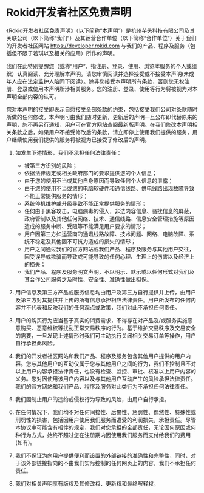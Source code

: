 
# Rokid开发者社区免责声明

《Rokid开发者社区免责声明》（以下简称“本声明”）是杭州芋头科技有限公司及其关联公司（以下简称“我们”）及其运营合作单位（以下简称“合作单位”）关于我们的开发者社区网站 https://developer.rokid.com 与我们的产品、程序及服务（包括但不限于若琪以及相关的应用）所作的声明。

我们在此特别提醒您（或称“用户”，指注册、登录、使用、浏览本服务的个人或组织）认真阅读、充分理解本声明。请您审慎阅读并选择接受或不接受本声明(未成年人应在法定监护人陪同下阅读）。除非您接受本声明所有条款，否则您无权注册、登录或使用本声明所涉相关服务。您的注册、登录、使用等行为将被视为对本声明全部内容的认可。

您对本声明的接受即表示自愿接受全部条款的约束，包括接受我们公司对条款随时所做的任何修改。本声明可由我们随时更新，更新后的声明一旦公布即代替原来的声明，恕不再另行通知，用户可在官方网站查阅最新版声明。在我们修改本声明相关条款之后，如果用户不接受修改后的条款，请立即停止使用我们提供的服务，用户继续使用我们提供的服务将被视为已接受了修改后的声明。

1.	如发生下述情形，我们不承担任何法律责任：

    - 被第三方识别的风险；
    - 依据法律规定或相关政府部门的要求提供您的个人信息；
    - 由于您的使用不当或其他自身原因而导致任何个人信息的泄露；
    - 由于您的使用不当或您的电脑软硬件和通信线路、供电线路出现故障导致不能正常提供服务的情形；
    - 系统停机维护或升级导致不能正常提供服务的情形；
    - 任何由于黑客攻击，电脑病毒的侵入，非法内容信息、骚扰信息的屏蔽，政府管制以及其他任何网络、技术、通信线路、信息安全管理措施等原因造成的服务中断、受阻等不能满足用户要求的情形；
    - 用户因第三方如运营商的通讯线路故障、技术问题、网络、电脑故障、系统不稳定及其他因不可抗力造成的损失的情形；
    - 用户之间通过我们的官方网站或我们产品、程序及服务与其他用户交往，因受误导或欺骗而导致或可能导致的任何心理、生理上的伤害以及经济上的损失；
    - 我们产品、程序及服务明文声明，不以明示、默示或以任何形式对我们及其合作公司服务之及时性、安全性、准确性做出担保。

2.	用户信息及第三方产品或服务信息均由用户及第三方自行提供并上传，由用户及第三方对其提供并上传的所有信息承担相应法律责任。用户所发布的任何内容并不代表和反映我们的任何观点或政策，我们对此不承担任何责任。
3.	用户的购买行为应当基于真实的消费需求，不得存在对产品及/或服务实施恶意购买、恶意维权等扰乱正常交易秩序的行为。基于维护交易秩序及交易安全的需要，一旦发现上述情形时我们可主动执行关闭相关交易订单等操作，用户自行承担此风险。
4.	我们的开发者社区网站和我们产品、程序及服务包含其他用户提供的用户内容。您与其他用户的互动仅属于您与其他用户之间的行为，我们不控制且不对以上用户内容承担法律责任，也没有检查、监控、审批、核准以上用户内容的义务。您对因使用该用户内容以及与其他用户互动产生的风险承担法律责任。我们的官方网站和我们产品、程序及服务对此类行为不承担任何法律责任。
5.	我们因制止用户的违约或侵权行为导致的风险，由用户自行承担。
6.	在任何情况下，我们均不对任何间接性、后果性、惩罚性、偶然性、特殊性或刑罚性的损害，包括因用户使用我们服务而遭受的利润损失，承担责任。尽管本协议中可能含有相悖的规定，我们对您承担的全部责任，无论因何原因或何种行为方式，始终不超过您在注册期内因使用我们服务而支付给我们的费用(如有)。
7.	我们不保证为向用户提供便利而设置的外部链接的准确性和完整性，同时，对于该外部链接指向的不由我们实际控制的任何网页上的内容，我们不承担任何责任。
8.	我们对相关声明享有版权及其修改权、更新权和最终解释权。


